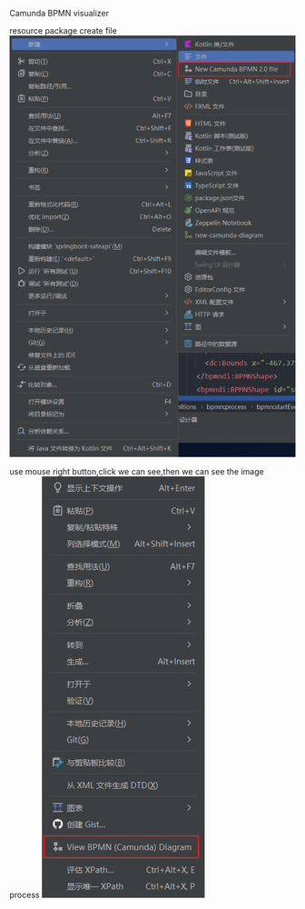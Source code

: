 Camunda BPMN visualizer

resource package create file
![image](../../images/Snipaste_2022-07-26_06-49-28.png)

use mouse right button,click we can see,then we can see the image process
![image](../../images/Snipaste_2022-07-26_06-50-17.png)